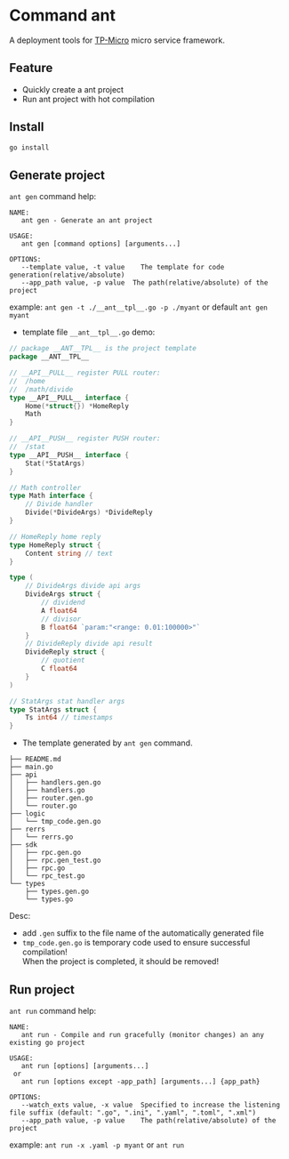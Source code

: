 # Command ant

A deployment tools for [TP-Micro](https://github.com/henrylee2cn/tp-micro) micro service framework.

## Feature

- Quickly create a ant project
- Run ant project with hot compilation

## Install

```sh
go install
```

## Generate project

`ant gen` command help:

```
NAME:
   ant gen - Generate an ant project

USAGE:
   ant gen [command options] [arguments...]

OPTIONS:
   --template value, -t value    The template for code generation(relative/absolute)
   --app_path value, -p value  The path(relative/absolute) of the project
```

example: `ant gen -t ./__ant__tpl__.go -p ./myant` or default `ant gen myant`

- template file `__ant__tpl__.go` demo:

```go
// package __ANT__TPL__ is the project template
package __ANT__TPL__

// __API__PULL__ register PULL router:
//  /home
//  /math/divide
type __API__PULL__ interface {
    Home(*struct{}) *HomeReply
    Math
}

// __API__PUSH__ register PUSH router:
//  /stat
type __API__PUSH__ interface {
    Stat(*StatArgs)
}

// Math controller
type Math interface {
    // Divide handler
    Divide(*DivideArgs) *DivideReply
}

// HomeReply home reply
type HomeReply struct {
    Content string // text
}

type (
    // DivideArgs divide api args
    DivideArgs struct {
        // dividend
        A float64
        // divisor
        B float64 `param:"<range: 0.01:100000>"`
    }
    // DivideReply divide api result
    DivideReply struct {
        // quotient
        C float64
    }
)

// StatArgs stat handler args
type StatArgs struct {
    Ts int64 // timestamps
}
```

- The template generated by `ant gen` command.

```
├── README.md
├── main.go
├── api
│   ├── handlers.gen.go
│   ├── handlers.go
│   ├── router.gen.go
│   └── router.go
├── logic
│   └── tmp_code.gen.go
├── rerrs
│   └── rerrs.go
├── sdk
│   ├── rpc.gen.go
│   ├── rpc.gen_test.go
│   ├── rpc.go
│   └── rpc_test.go
└── types
    ├── types.gen.go
    └── types.go
```

Desc:

- add `.gen` suffix to the file name of the automatically generated file
- `tmp_code.gen.go` is temporary code used to ensure successful compilation!<br>When the project is completed, it should be removed!

## Run project

`ant run` command help:

```
NAME:
   ant run - Compile and run gracefully (monitor changes) an any existing go project

USAGE:
   ant run [options] [arguments...]
 or
   ant run [options except -app_path] [arguments...] {app_path}

OPTIONS:
   --watch_exts value, -x value  Specified to increase the listening file suffix (default: ".go", ".ini", ".yaml", ".toml", ".xml")
   --app_path value, -p value    The path(relative/absolute) of the project
```

example: `ant run -x .yaml -p myant` or `ant run`


